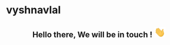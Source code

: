 # vyshnavlal
<div align="center">
    <h2> Hello there,  We will be in touch ! <img
            src="https://github.com/ABSphreak/ABSphreak/blob/master/gifs/Hi.gif" width="30px"></h2>
</div>
